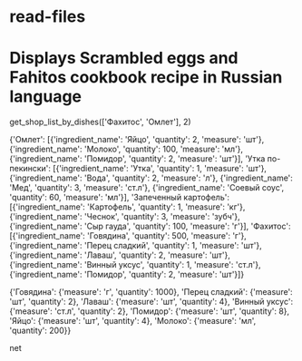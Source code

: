 # read-files
# Displays Scrambled eggs and Fahitos cookbook recipe in Russian language

get_shop_list_by_dishes(['Фахитос', 'Омлет'], 2)

{'Омлет': [{'ingredient_name': 'Яйцо', 'quantity': 2, 'measure': 'шт'}, {'ingredient_name': 'Молоко', 'quantity': 100, 'measure': 'мл'}, {'ingredient_name': 'Помидор', 'quantity': 2, 'measure': 'шт'}], 'Утка по-пекински': [{'ingredient_name': 'Утка', 'quantity': 1, 'measure': 'шт'}, {'ingredient_name': 'Вода', 'quantity': 2, 'measure': 'л'}, {'ingredient_name': 'Мед', 'quantity': 3, 'measure': 'ст.л'}, {'ingredient_name': 'Соевый соус', 'quantity': 60, 'measure': 'мл'}], 'Запеченный картофель': [{'ingredient_name': 'Картофель', 'quantity': 1, 'measure': 'кг'}, {'ingredient_name': 'Чеснок', 'quantity': 3, 'measure': 'зубч'}, {'ingredient_name': 'Сыр гауда', 'quantity': 100, 'measure': 'г'}], 'Фахитос': [{'ingredient_name': 'Говядина', 'quantity': 500, 'measure': 'г'}, {'ingredient_name': 'Перец сладкий', 'quantity': 1, 'measure': 'шт'}, {'ingredient_name': 'Лаваш', 'quantity': 2, 'measure': 'шт'}, {'ingredient_name': 'Винный уксус', 'quantity': 1, 'measure': 'ст.л'}, {'ingredient_name': 'Помидор', 'quantity': 2, 'measure': 'шт'}]}

{'Говядина': {'measure': 'г', 'quantity': 1000}, 'Перец сладкий': {'measure': 'шт', 'quantity': 2}, 'Лаваш': {'measure': 'шт', 'quantity': 4}, 'Винный уксус': {'measure': 'ст.л', 'quantity': 2}, 'Помидор': {'measure': 'шт', 'quantity': 8}, 'Яйцо': {'measure': 'шт', 'quantity': 4}, 'Молоко': {'measure': 'мл', 'quantity': 200}}


net
